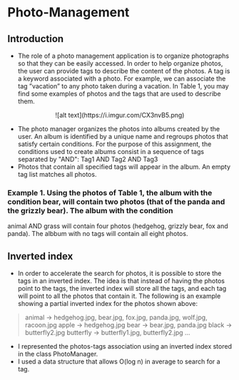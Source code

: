 # Photo-Management
## Introduction
- The role of a photo management application is to organize photographs so that they can
be easily accessed. In order to help organize photos, the user can provide tags to describe
the content of the photos. A tag is a keyword associated with a photo. For example, we
can associate the tag ”vacation” to any photo taken during a vacation. In Table 1, you
may find some examples of photos and the tags that are used to describe them.

<center>
  ![alt text](https://i.imgur.com/CX3nvB5.png)
</center>

- The photo manager organizes the photos into albums created by the user. An album
is identified by a unique name and regroups photos that satisfy certain conditions. For
the purpose of this assignment, the conditions used to create albums consist in a sequence
of tags separated by "AND":
Tag1 AND Tag2 AND Tag3
- Photos that contain all specified tags will appear in the album. An empty tag list matches
all photos.

### Example 1. Using the photos of Table 1, the album with the condition bear, will contain two photos (that of the panda and the grizzly bear). The album with the condition
animal AND grass will contain four photos (hedgehog, grizzly bear, fox and panda). 
The albbum with no tags will contain all eight photos.

## Inverted index
- In order to accelerate the search for photos, it is possible to store the tags in an inverted
index. The idea is that instead of having the photos point to the tags, the inverted index
will store all the tags, and each tag will point to all the photos that contain it.
The following is an example showing a partial inverted index for the photos shown
above:
> animal → hedgehog.jpg, bear.jpg, fox.jpg, panda.jpg, wolf.jpg, racoon.jpg
> apple → hedgehog.jpg
> bear → bear.jpg, panda.jpg
> black → butterfly2.jpg
> butterfly → butterfly1.jpg, butterfly2.jpg
...

- I represented the photos-tags association using an inverted index stored in the class
PhotoManager.
- I used a data structure that allows O(log n) in average to search for a tag.
